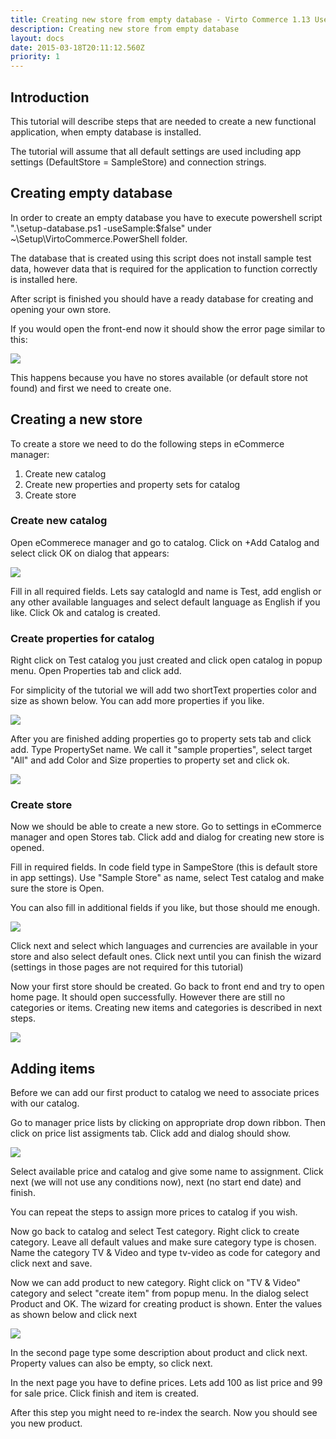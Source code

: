 ```yaml
---
title: Creating new store from empty database - Virto Commerce 1.13 User Guide
description: Creating new store from empty database
layout: docs
date: 2015-03-18T20:11:12.560Z
priority: 1
---
```

## Introduction

This tutorial will describe steps that are needed to create a new functional application, when empty database is installed.

The tutorial will assume that all default settings are used including app settings (DefaultStore = SampleStore) and connection strings.

## Creating empty database

In order to create an empty database you have to execute powershell script ".\setup-database.ps1 -useSample:$false" under ~\Setup\VirtoCommerce.PowerShell folder.

The database that is created using this script does not install sample test data, however data that is required for the application to function correctly is installed here.

After script is finished you should have a ready database for creating and opening your own store.

If you would open the front-end now it should show the error page similar to this:

<img src="../../../../assets/images/docs/nostores.png" />

This happens because you have no stores available (or default store not found) and first we need to create one.

## Creating a new store

To create a store we need to do the following steps in eCommerce manager:

1. Create new catalog
2. Create new properties and property sets for catalog
3. Create store

### Create new catalog

Open eCommerece manager and go to catalog. Click on +Add Catalog and select click OK on dialog that appears:

<img src="../../../../assets/images/docs/2catalog.png" />

Fill in all required fields. Lets say catalogId and name is Test, add english or any other available languages and select default language as English if you like. Click Ok and catalog is created.

### Create properties for catalog

Right click on Test catalog you just created and click open catalog in popup menu. Open Properties tab and click add.

For simplicity of the tutorial we will add two shortText properties color and size as shown below. You can add more properties if you like.

<img src="../../../../assets/images/docs/3props.png" />

After you are finished adding properties go to property sets tab and click add. Type PropertySet name. We call it "sample properties", select target "All" and add Color and Size properties to property set and click ok.

<img src="../../../../assets/images/docs/4propetyset.png" />

### Create store

Now we should be able to create a new store. Go to settings in eCommerce manager and open Stores tab. Click add and dialog for creating new store is opened.

Fill in required fields. In code field type in SampeStore (this is default store in app settings). Use "Sample Store" as name, select Test catalog and make sure the store is Open.

You can also fill in additional fields if you like, but those should me enough.

<img src="../../../../assets/images/docs/5store.png" />

Click next and select which languages and currencies are available in your store and also select default ones. Click next until you can finish the wizard (settings in those pages are not required for this tutorial)

Now your first store should be created. Go back to front end and try to open home page. It should open successfully. However there are still no categories or items. Creating new items and categories is described in next steps.

<img src="../../../../assets/images/docs/6home.png" />

## Adding items

Before we can add our first product to catalog we need to associate prices with our catalog.

Go to manager price lists by clicking on appropriate drop down ribbon. Then click on price list assigments tab. Click add and dialog should show.

<img src="../../../../assets/images/docs/priceList.png" />

Select available price and catalog and give some name to assignment. Click next (we will not use any conditions now), next (no start end date) and finish.

You can repeat the steps to assign more prices to catalog if you wish.

Now go back to catalog and select Test category. Right click to create category. Leave all default values and make sure category type is chosen. Name the category TV & Video and type tv-video as code for category and click next and save.

Now we can add product to new category. Right click on "TV & Video" category and select "create item" from popup menu. In the dialog select Product and OK. The wizard for creating product is shown. Enter the values as shown below and click next

<img src="../../../../assets/images/docs/item1.png" />

In the second page type some description about product and click next. Property values can also be empty, so click next.

In the next page you have to define prices. Lets add 100 as list price and 99 for sale price. Click finish and item is created.

After this step you might need to re-index the search. Now you should see you new product.